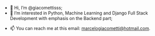 - 👋 Hi, I’m @giacomettisss;
- 👀 I’m interested in Python, Machine Learning and Django Full Stack Development with emphasis on the Backend part;
<!-- - 🌱 I’m currently learning AI Algorithms; -->
- 📫 You can reach me at this email: marcelogiacometti@hotmail.com.
<!-- - 💞️ I’m looking to collaborate on ... -->

<!---
giacomettisss/giacomettisss is a ✨ special ✨ repository because its `README.md` (this file) appears on your GitHub profile.
You can click the Preview link to take a look at your changes.
--->
